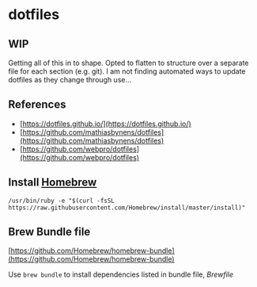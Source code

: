 # dotfiles

## WIP

Getting all of this in to shape. Opted to flatten to structure over a separate file for each section (e.g. git). I am not finding automated ways to update dotfiles as they change through use...

## References

* [https://dotfiles.github.io/](https://dotfiles.github.io/)
* [https://github.com/mathiasbynens/dotfiles](https://github.com/mathiasbynens/dotfiles)
* [https://github.com/webpro/dotfiles](https://github.com/webpro/dotfiles)

## Install [Homebrew](https://brew.sh)

`/usr/bin/ruby -e "$(curl -fsSL https://raw.githubusercontent.com/Homebrew/install/master/install)"`

## Brew Bundle file

[https://github.com/Homebrew/homebrew-bundle](https://github.com/Homebrew/homebrew-bundle)

Use `brew bundle` to install dependencies listed in bundle file, *Brewfile*